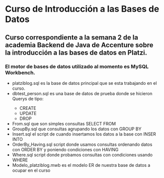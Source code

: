 # Curso de Introducción a las Bases de Datos
## Curso correspondiente a la semana 2 de la academia Backend de Java de Accenture sobre la introducción a las bases de datos en Platzi.

### El motor de bases de datos utilizado al momento es MySQL Workbench.
<ul>
  <li>platziblog.sql es la base de datos principal que se esta trabajando en el curso.</li>
  <li>dbtest_person.sql es una base de datos de prueba donde se hicieron Querys de tipo: </li>
  <ul>
    <li>CREATE</li>
    <li>UPDATE</li>
    <li>DROP</li>
  </ul>
  <li>From.sql que son simples consultas SELECT FROM</li>
  <li>GroupBy.sql que consultas agrupando los datos con GROUP BY</li>
  <li>Insert.sql el script de cuando insertamos los datos a la base con INSER INTO</li>
  <li>OrderBy_Having.sql script donde usamos consultas ordenando datos con ORDER BY y poniendo condiciones con HAVING</li>
  <li>Where.sql script donde probamos consultas con condiciones usando  WHERE</li>
  <li>Modelo_platziblog.mwb es el modelo ER de nuestra base de datos a ocupar en el curso</li>

